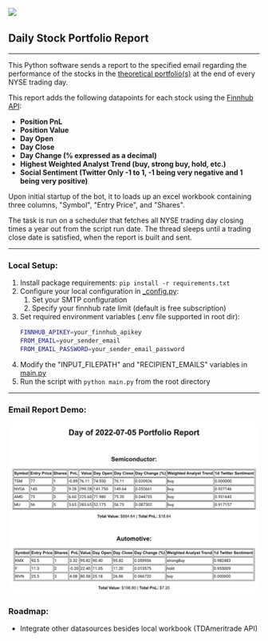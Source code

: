 <img src="https://s3.amazonaws.com/owler-image/logo/finnhub_owler_20210827_194040_original.png" width=300></img>

## Daily Stock Portfolio Report
___

This Python software sends a report to the specified email regarding the performance of the stocks in the [theoretical portfolio(s)](data/portfolios_input.xlsx) at the end of every NYSE trading day.

This report adds the following datapoints for each stock using the [Finnhub API](https://finnhub.io/):
- **Position PnL**
- **Position Value**
- **Day Open**
- **Day Close**
- **Day Change (% expressed as a decimal)**
- **Highest Weighted Analyst Trend (buy, strong buy, hold, etc.)**
- **Social Sentiment (Twitter Only -1 to 1, -1 being very negative and 1 being very positive)**

Upon initial startup of the bot, it to loads up an excel workbook containing three columns, "Symbol", "Entry Price", and "Shares".

The task is run on a scheduler that fetches all NYSE trading day closing times a year out from the script run date.
The thread sleeps until a trading close date is satisfied, when the report is built and sent.
___
### Local Setup:
1. Install package requirements: `pip install -r requirements.txt`
2. Configure your local configuration in [_config.py](portfolio_report/_config.py):
   1. Set your SMTP configuration
   2. Specify your finnhub rate limit (default is free subscription)
3. Set required environment variables (.env file supported in root dir):
   ```bash
   FINNHUB_APIKEY=your_finnhub_apikey
   FROM_EMAIL=your_sender_email
   FROM_EMAIL_PASSWORD=your_sender_email_password
   ```
4. Modify the "INPUT_FILEPATH" and "RECIPIENT_EMAILS" variables in [main.py](main.py)
5. Run the script with `python main.py` from the root directory
___
### Email Report Demo:
![report_email_demo](img/demo.png)

### Roadmap:
- Integrate other datasources besides local workbook (TDAmeritrade API)
